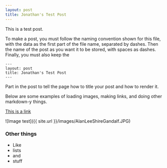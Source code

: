 ```yaml
---
layout: post
title: Jonathan's Test Post
---
```


This is a test post.

To make a post, you must follow the naming convention shown for this file,
with the data as the first part of the file name, separated by dashes. Then
the name of the post as you want it to be stored, with spaces as dashes.
Finally, you must also keep the

```
---
layout: post
title: Jonathan's Test Post
---
```

Part in the post to tell the page how to title your post and how to render it.

Below are some examples of loading images, making links, and doing other
markdown-y things.


[This is a link](http://thisismetis.com)

![Image test]({{ site.url }}/images/AlanLeeShireGandalf.JPG)

### Other things
* Like
* lists
* and
* stuff
